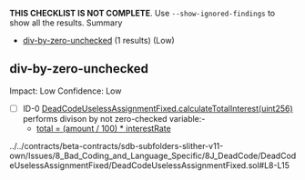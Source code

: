 **THIS CHECKLIST IS NOT COMPLETE**. Use `--show-ignored-findings` to show all the results.
Summary
 - [div-by-zero-unchecked](#div-by-zero-unchecked) (1 results) (Low)
## div-by-zero-unchecked
Impact: Low
Confidence: Low
 - [ ] ID-0
[DeadCodeUselessAssignmentFixed.calculateTotalInterest(uint256)](../../contracts/beta-contracts/sdb-subfolders-slither-v11-own/Issues/8_Bad_Coding_and_Language_Specific/8J_DeadCode/DeadCodeUselessAssignmentFixed/DeadCodeUselessAssignmentFixed.sol#L8-L15) performs divison by not zero-checked variable:- 
	- [total = (amount / 100) * interestRate](../../contracts/beta-contracts/sdb-subfolders-slither-v11-own/Issues/8_Bad_Coding_and_Language_Specific/8J_DeadCode/DeadCodeUselessAssignmentFixed/DeadCodeUselessAssignmentFixed.sol#L13)

../../contracts/beta-contracts/sdb-subfolders-slither-v11-own/Issues/8_Bad_Coding_and_Language_Specific/8J_DeadCode/DeadCodeUselessAssignmentFixed/DeadCodeUselessAssignmentFixed.sol#L8-L15


